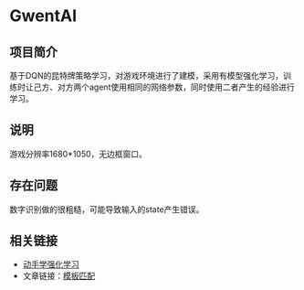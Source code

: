 # GwentAI
## 项目简介
基于DQN的昆特牌策略学习，对游戏环境进行了建模，采用有模型强化学习，训练时让己方、对方两个agent使用相同的网络参数，同时使用二者产生的经验进行学习。

## 说明
游戏分辨率1680*1050，无边框窗口。

## 存在问题
数字识别做的很粗糙，可能导致输入的state产生错误。

## 相关链接
*   [动手学强化学习](https://github.com/boyu-ai/Hands-on-RL)
*   文章链接：[模板匹配](https://blog.csdn.net/qq_40344307/article/details/95111626?ops_request_misc=%257B%2522request%255Fid%2522%253A%2522166528234016782248551181%2522%252C%2522scm%2522%253A%252220140713.130102334..%2522%257D&request_id=166528234016782248551181&biz_id=0&utm_medium=distribute.pc_search_result.none-task-blog-2~all~sobaiduend~default-4-95111626-null-null.142^v52^pc_rank_34_2,201^v3^control_1&utm_term=python%20cv%E6%A8%A1%E6%9D%BF%E5%8C%B9%E9%85%8D&spm=1018.2226.3001.4187)
